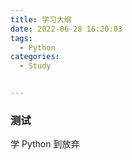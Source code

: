 ```yaml
---
title: 学习大纲
date: 2022-06-28 16:20:03
tags: 
  - Python
categories:
  - Study


---
```



### 测试

学 Python 到放弃